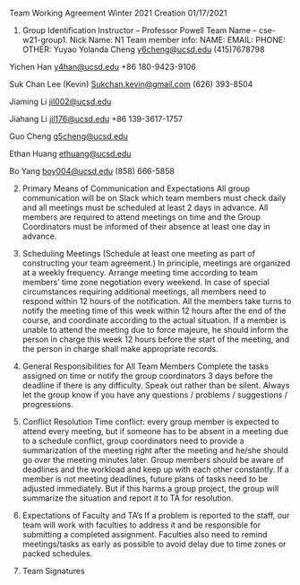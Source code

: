 Team Working Agreement
Winter 2021
Creation 01/17/2021
1) Group Identification
Instructor – Professor Powell
Team Name  – cse-w21-group1.	Nick Name: N1
Team member info:
NAME:
EMAIL:
PHONE:
OTHER:
Yuyao Yolanda Cheng
y6cheng@ucsd.edu
(415)7678798


Yichen Han
y4han@ucsd.edu
+86 180-9423-9106


Suk Chan Lee (Kevin)
Sukchan.kevin@gmail.com
(626) 393-8504


Jiaming Li
jil002@ucsd.edu




Jiahang Li
jil176@ucsd.edu
+86 139-3617-1757


Guo Cheng
g5cheng@ucsd.edu




Ethan Huang
ethuang@ucsd.edu




Bo Yang
boy004@ucsd.edu
(858) 666-5858 










2) Primary Means of Communication and Expectations
All group communication will be on Slack which team members must check daily and all meetings must be scheduled at least 2 days in advance.
All members are required to attend meetings on time and the Group Coordinators must be informed of their absence at least one day in advance.
 
3) Scheduling Meetings (Schedule at least one meeting as part of constructing your team agreement.)
In principle, meetings are organized at a weekly frequency. Arrange meeting time according to team members’ time zone negotiation every weekend.
In case of special circumstances requiring additional meetings, all members need to respond within 12 hours of the notification.
All the members take turns to notify the meeting time of this week within 12 hours after the end of the course, and coordinate according to the actual situation.
If a member is unable to attend the meeting due to force majeure, he should inform the person in charge this week 12 hours before the start of the meeting, and the person in charge shall make appropriate records.
 
4) General Responsibilities for All Team Members
Complete the tasks assigned on time or notify the group coordinators 3 days before the deadline if there is any difficulty.
Speak out rather than be silent. Always let the group know if you have any questions / problems / suggestions / progressions.
 
5) Conflict Resolution
Time conflict: every group member is expected to attend every meeting, but if someone has to be absent in a meeting due to a schedule conflict, group coordinators need to provide a summarization of the meeting right after the meeting and he/she should go over the meeting minutes later.
Group members should be aware of deadlines and the workload and keep up with each other constantly. If a member is not meeting deadlines, future plans of tasks need to be adjusted immediately. But if this harms a group project, the group will summarize the situation and report it to TA for resolution.
 
6) Expectations of Faculty and TA’s
If a problem is reported to the staff, our team will work with faculties to address it and be responsible for submitting a completed assignment. 
Faculties also need to remind meetings/tasks as early as possible to avoid delay due to time zones or packed schedules.
 
7) Team Signatures
 

